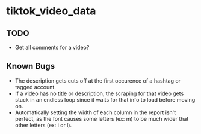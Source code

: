 # tiktok_video_data

## TODO

- Get all comments for a video?

## Known Bugs

- The description gets cuts off at the first occurence of a hashtag or tagged account.
- If a video has no title or description, the scraping for that video gets stuck in an endless loop since it waits for that info to load before moving on. 
- Automatically setting the width of each column in the report isn't perfect, as the font causes some letters (ex: m) to be much wider that other letters (ex: i or l). 
